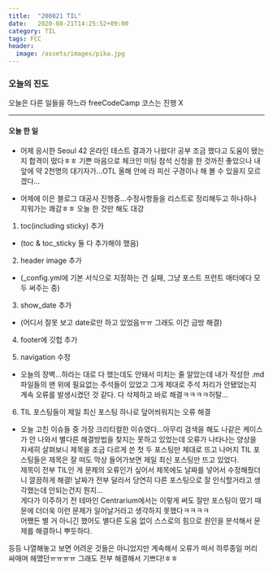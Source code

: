 ```yaml
---
title:  "200821 TIL"
date:   2020-08-21T14:25:52+09:00
category: TIL
tags: FCC
header:
  image: /assets/images/pika.jpg
---
```


<h3>오늘의 진도</h3>

오늘은 다른 일들을 하느라 freeCodeCamp 코스는 진행 X

<hr>

<h4>오늘 한 일</h4>

 - 어제 응시한 Seoul 42 온라인 테스트 결과가 나왔다! 공부 조금 했다고 도움이 됐는지 합격이 떴다ㅎㅎ 기쁜 마음으로 체크인 미팅 참석 신청을 한 것까진 좋았으나 내 앞에 약 2천명의 대기자가...OTL 올해 안에 라 피신 구경이나 해 볼 수 있을지 모르겠다...

 - 어제에 이은 블로그 대공사 진행중...수정사항들을 리스트로 정리해두고 하나하나 지워가는 쾌감ㅎㅎ 오늘 한 것만 해도 대강

1. toc(including sticky) 추가 
 - (toc & toc_sticky 둘 다 추가해야 했음)

2. header image 추가
 - (_config.yml에 기본 서식으로 지정하는 건 실패, 그냥 포스트 프런트 매터에다 모두 써주는 중)

3. show_date 추가
 - (어디서 잘못 보고 date로만 하고 있었음ㅠㅠ 그래도 이건 금방 해결)

4. footer에 깃헙 추가

5. navigation 수정
 - 오늘의 장벽...하라는 대로 다 했는데도 안돼서 미치는 줄 알았는데 내가 작성한 .md 파일들의 맨 위에 필요없는 주석들이 있었고 그게 제대로 주석 처리가 안됐었는지 계속 오류를 발생시켰던 것 같다. 다 삭제하고 바로 해결ㅋㅋㅋㅋ허탈... 

6. TIL 포스팅들이 제일 최신 포스팅 하나로 덮어씌워지는 오류 해결
 - 오늘 고친 이슈들 중 가장 크리티컬한 이슈였다...아무리 검색을 해도 나같은 케이스가 안 나와서 별다른 해결방법을 찾지는 못하고 있었는데
오류가 나타나는 양상을 자세히 살펴보니 제목을 조금 다르게 쓴 첫 두 포스팅만 제대로 뜨고 나머지 TIL 포스팅들은 제목은 잘 떠도 막상 들어가보면 제일 최신 포스팅만 뜨고 있었다. 
<br>제목이 전부 TIL인 게 문제의 오류인가 싶어서 제목에도 날짜를 넣어서 수정해줬더니 깔끔하게 해결! 날짜가 전부 달라서 당연히 다른 포스팅으로 잘 인식할거라고 생각했는데 안되는건지 뭔지...
<br>게다가 이주하기 전 테마인 Centrarium에서는 이렇게 써도 잘만 포스팅이 떴기 때문에 더더욱 이런 문제가 일어날거라고 생각하지 못했다ㅋㅋㅋㅋ
<br>어쨌든 별 거 아니긴 했어도 별다른 도움 없이 스스로의 힘으로 원인을 분석해서 문제를 해결하니 뿌듯하다.

등등 나열해놓고 보면 어려운 것들은 아니었지만 계속해서 오류가 떠서 하루종일 머리 싸매며 헤맸던ㅠㅠㅠㅠ 그래도 전부 해결해서 기쁘다!ㅎㅎ